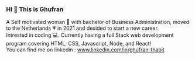 ### Hi 👋 This is Ghufran

<!--
**GhufranThabit/GhufranThabit** is a ✨ _special_ ✨ repository because its `README.md` (this file) appears on your GitHub profile.

Here are some ideas to get you started:

- 🔭 I’m currently working on ...
- 🌱 I’m currently learning ...
- 👯 I’m looking to collaborate on ...
- 🤔 I’m looking for help with ...
- 💬 Ask me about ...
- 📫 How to reach me: ...
- 😄 Pronouns: ...
- ⚡ Fun fact: ...
-->
A Self motivated woman :raising_hand: with bachelor of Business Administration, moved to the Netherlands :heartpulse: in 2021 and desided to start a new career. 
<br>Intrested in coding :computer:.
Currently having a full Stack web development program covering HTML, CSS, Javascript, Node, and React!
<br> You can find me on linkedin : www.linkedin.com/in/ghufran-thabit 
